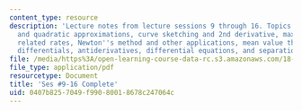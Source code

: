```yaml
---
content_type: resource
description: 'Lecture notes from lecture sessions 9 through 16. Topics include: linear
  and quadratic approximations, curve sketching and 2nd derivative, max-min problems,
  related rates, Newton''s method and other applications, mean value theorem, inequalities,
  differentials, antiderivatives, differential equations, and separation of variables.'
file: /media/https%3A/open-learning-course-data-rc.s3.amazonaws.com/18-01-single-variable-calculus-fall-2006/0407b8257049f99080018678c247064c_lec9_16.pdf
file_type: application/pdf
resourcetype: Document
title: 'Ses #9-16 Complete'
uid: 0407b825-7049-f990-8001-8678c247064c
---
```

